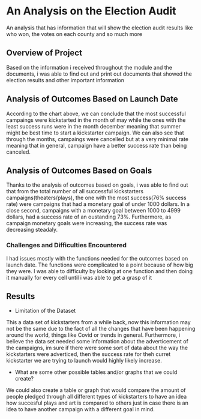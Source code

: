 # An Analysis on the Election Audit

An analysis that has information that will show the election audit results like who won, the votes on each county and so much more

## Overview of Project

Based on the information i received throughout the module and the documents, i was able to find out and print out documents that showed the election results and other important information

## Analysis of Outcomes Based on Launch Date


According to the chart above, we can conclude that the most successful campaings were kickstarted in the month of may while the ones with the least success runs were in the month december meaning that summer might be best time to start a kickstarter campaign. We can also see that through the months, campaings were cancelled but at a very minimal rate meaning that in general, campaign have a better success rate than being canceled.

## Analysis of Outcomes Based on Goals



Thanks to the analysis  of outcomes based on goals, i was able to find out that from the total number of all successful kickstarters campaigns(theaters/plays), the one with the most success(76% success rate) were campaigns that had a monetary goal of under 1000 dollars. In a close second, campaigns with a monetary goal between 1000 to 4999 dollars, had a success rate of an oustanding 73%. 
Furthermore, as campaign monetary goals were increasing, the success rate was decreasing steadaly.
### Challenges and Difficulties Encountered

I had issues mostly with the functions needed for the outcomes based on launch date. The functions were complicated to a point because of how big they were. I was able to difficulty by looking at one function and then doing it manually for every cell until i was able to get a grasp of it

## Results


- Limitation of the Dataset

This a data set of kickstarters from a while back, now this information may not be the same due to the fact of all the changes that have been happening around the world, things like Covid or trends in general. Furthermore, i believe the data set needed some information about the adverticement of the campaigns, im sure if there were some sort of data about the way the kickstarters were adverticed, then the success rate for theh curret kickstarter we are trying to launch would highly likely increase.


- What are some other possible tables and/or graphs that we could create?

We could also create a table or graph that would compare the amount of people pledged through all different types of kickstarters to have an idea how succesful plays and art is compared to others just in case there is an idea to have another campaign with a different goal in mind.                                        
